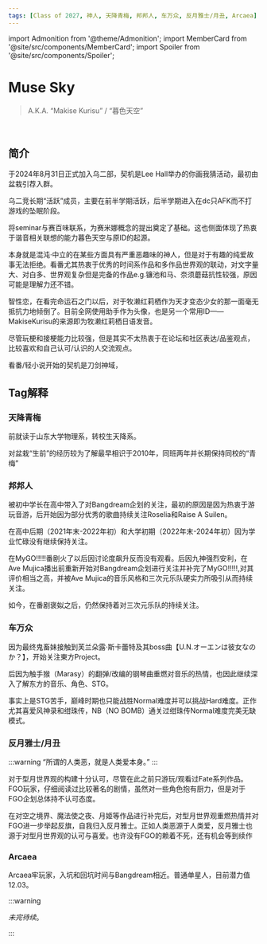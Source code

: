 ```yaml
---
tags: [Class of 2027, 神人, 天降青梅, 邦邦人, 车万众, 反月雅士/月丑, Arcaea]
---
```


import Admonition from '@theme/Admonition';
import MemberCard from '@site/src/components/MemberCard';
import Spoiler from '@site/src/components/Spoiler';

# Muse Sky

> A.K.A. “Makise Kurisu” / “暮色天空”

<MemberCard
  name="Muse_Sky"
  subtitle="词条主角"
  avatar="https://lain.bgm.tv/pic/user/c/000/96/54/965479.jpg"
  link="https://bgm.tv/user/965479"
/>

<br />

## 简介

于2024年8月31日正式加入乌二部，契机是Lee Hall举办的你画我猜活动，最初由盆栽引荐入群。

乌二竞长期“活跃”成员，主要在前半学期活跃，后半学期进入在dc只AFK而不打游戏的坠眠阶段。

将seminar与赛百味联系，为赛米娜概念的提出奠定了基础。这也侧面体现了热衷于谐音相关联想的能力<Spoiler>暮色天空与原ID的起源</Spoiler>。

本身就是混沌·中立的在某些方面具有严重恶趣味的神人，但是对于有趣的纯爱故事无法拒绝。看番尤其热衷于优秀的时间系作品和多作品世界观的联动，对文字量大、对白多、世界观复杂但是完备的作品<Spoiler>e.g.镰池和马、奈须蘑菇</Spoiler>抗性较强，原因可能是理解力还不错。

智性恋，在看完命运石之门以后，对于牧濑红莉栖作为天才<Spoiler>变态</Spoiler>少女的那一面毫无抵抗力地倾倒了。目前全网使用助手作为头像，也是另一个常用ID——MakiseKurisu的来源<Spoiler>即为牧濑红莉栖日语发音</Spoiler>。

尽管玩梗和接梗能力比较强，但是其实不太热衷于在论坛和社区表达/品鉴观点，比较喜欢和自己认可/认识的人交流观点。

看番/轻小说开始的契机是刀剑神域，

## Tag解释

### 天降青梅

前就读于山东大学物理系，转校生<Spoiler>天降系</Spoiler>。

对盆栽“生前”的经历较为了解<Spoiler>最早相识于2010年，同班两年并长期保持同校的“青梅”</Spoiler>

### 邦邦人

被初中学长在高中带入了对Bangdream企划的关注，最初的原因是因为热衷于游玩音游，后开始因为部分优秀的歌曲持续关注Roselia和Raise A Suilen。

在高中后期（2021年末-2022年初）和大学初期（2022年末-2024年初）因为学业忙碌没有继续保持关注。

在MyGO!!!!!番剧火了以后因讨论度飙升反而没有观看。后因九神强烈安利，在Ave Mujica播出前重新开始对Bangdream企划进行关注并补完了MyGO!!!!!,对其评价相当之高，并被Ave Mujica的音乐风格和三次元乐队硬实力所吸引从而持续关注。

如今，在番剧褒姒之后，仍然保持着对三次元乐队的持续关注。

### 车万众

因为最终鬼畜妹接触到芙兰朵露·斯卡蕾特及其boss曲【U.N.オーエンは彼女なのか？】，开始关注東方Project。

后因为触手猴（Marasy）的翻弹/改编的钢琴曲重燃对音乐的热情，也因此继续深入了解东方的音乐、角色、STG。

事实上是STG苦手，巅峰时期也只能战胜Normal难度并可以挑战Hard难度。正作尤其喜爱风神录和绀珠传，NB（NO BOMB）通关过绀珠传Normal难度完美无缺模式。

### 反月雅士/月丑
:::warning
“所谓的人类恶，就是人类爱本身。”
:::

对于型月世界观的构建十分认可，尽管在此之前只游玩/观看过Fate系列作品。FGO玩家，仔细阅读过比较著名的剧情，虽然对一些角色抱有厨力，但是对于FGO企划总体持不认可态度。

在对空之境界、魔法使之夜、月姬等作品进行补完后，对型月世界观重燃热情并对FGO进一步举起反旗，自我归入反月雅士。正如人类恶源于人类爱，反月雅士也源于对型月世界观的认可与喜爱。<Spoiler>也许没有FGO的赖着不死，还有机会等到续作</Spoiler>

### Arcaea

Arcaea牢玩家，入坑和回坑时间与Bangdream相近。普通单星人，目前潜力值12.03。

:::warning

_未完待续_。

:::
